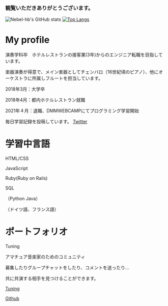 ### 観覧いただきありがとうございます。

![Nebel-hb's GitHub stats](https://github-readme-stats.vercel.app/api?username=Nebel-hb&show_icons=true&theme=vue-dark)
[![Top Langs](https://github-readme-stats.vercel.app/api/top-langs/?username=Nebel-hb&theme=vue-dark&layout=compact)](https://github.com/anuraghazra/github-readme-stats)
# My profile

演奏学科卒　ホテルレストランの接客業(3年)からのエンジニア転職を目指しています。

楽器演奏が得意で、メイン楽器としてチェンバロ（16世紀頃のピアノ）、他にオーケストラに所属しフルートを担当しています。


2018年3月：大学卒

2018年4月：都内ホテルレストラン就職

2021年４月：退職、DMMWEBCAMPにてプログラミング学習開始

毎日学習記録を投稿しています。
[Twitter](https://twitter.com/nebel_hb)


# 学習中言語

HTML/CSS

JavaScript

Ruby(Ruby on Rails)

SQL

（Python
Java）

（ドイツ語、フランス語）

# ポートフォリオ
Tuning

アマチュア音楽家のためのコミュニティ

募集したりグループチャットをしたり、コメントを送ったり...

共に共演する相手を見つけることができます。

[Tuning](http://tuning-music.jp/)

[Github](https://github.com/Nebel-hb/Tuning)
